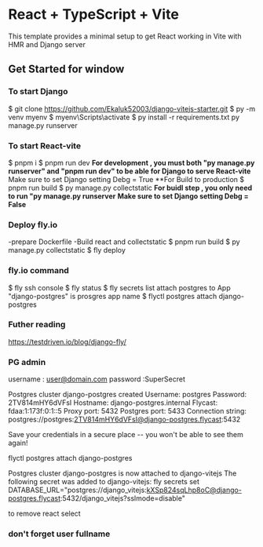 # React + TypeScript + Vite

This template provides a minimal setup to get React working in Vite with HMR and Django server

## Get Started for window

### To start Django
$ git clone https://github.com/Ekaluk52003/django-vitejs-starter.git
$ py -m venv myenv
$ myenv\Scripts\activate
$ py install -r requirements.txt
 py manage.py runserver

### To start React-vite
$ pnpm i
$ pnpm run dev
**For development , you must both "py manage.py runserver" and "pnpm run dev" to be able for Django to serve React-vite**
Make sure to set Django setting Debg = True
**For Build to production
$ pnpm run build
$ py manage.py collectstatic
**For buidl step , you only need to run "py manage.py runserver**
**Make sure to set Django setting Debg = False**

### Deploy fly.io
-prepare Dockerfile
-Build react and collectstatic
$ pnpm run build
$ py manage.py collectstatic
$ fly deploy


### fly.io command
$ fly ssh console
$ fly status
$ fly secrets list
attach postgres to App "django-postgres" is prosgres app name
$ flyctl postgres attach django-postgres

### Futher reading
https://testdriven.io/blog/django-fly/


### PG admin
username : user@domain.com
password :SuperSecret


Postgres cluster django-postgres created
  Username:    postgres
  Password:    2TV814mHY6dVFsI
  Hostname:    django-postgres.internal
  Flycast:     fdaa:1:173f:0:1::5
  Proxy port:  5432
  Postgres port:  5433
  Connection string: postgres://postgres:2TV814mHY6dVFsI@django-postgres.flycast:5432

Save your credentials in a secure place -- you won't be able to see them again!


flyctl postgres attach django-postgres

Postgres cluster django-postgres is now attached to django-vitejs
The following secret was added to django-vitejs:
  fly secrets set DATABASE_URL="postgres://django_vitejs:kXSp824sqLhp8oC@django-postgres.flycast:5432/django_vitejs?sslmode=disable"

to remove
react select

### don't forget user fullname